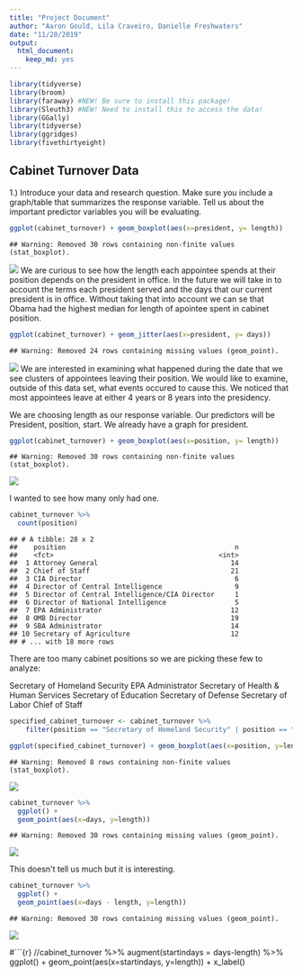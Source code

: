 ```yaml
---
title: "Project Document"
author: "Aaron Gould, Lila Craveiro, Danielle Freshwaters"
date: "11/20/2019"
output:
  html_document:
    keep_md: yes
---
```



```r
library(tidyverse)
library(broom)
library(faraway) #NEW! Be sure to install this package!
library(Sleuth3) #NEW! Need to install this to access the data!
library(GGally)
library(tidyverse)
library(ggridges)
library(fivethirtyeight)
```


## Cabinet Turnover Data

1.) Introduce your data and research question. Make sure you include a graph/table that summarizes the response variable. Tell us about the important predictor variables you will be evaluating.


```r
ggplot(cabinet_turnover) + geom_boxplot(aes(x=president, y= length))
```

```
## Warning: Removed 30 rows containing non-finite values (stat_boxplot).
```

![](project_document_files/figure-html/unnamed-chunk-2-1.png)<!-- -->
We are curious to see how the length each appointee spends at their position
depends on the president in office. In the future we will take in to account the
terms each president served and the days that our current president  is in
office. Without taking that into account we can se that Obama had the highest
median for length of apointee spent in cabinet position.



```r
ggplot(cabinet_turnover) + geom_jitter(aes(x=president, y= days))
```

```
## Warning: Removed 24 rows containing missing values (geom_point).
```

![](project_document_files/figure-html/unnamed-chunk-3-1.png)<!-- -->
We are interested in examining what happened during the date that we see
clusters of appointees leaving their position. We would like to examine, outside
of this data set, what events occured to cause this. We noticed that most
appointees leave at either 4 years or 8 years into the presidency.

We are choosing length as our response variable. Our predictors will be President, position, start.
We already have a graph for president.


```r
ggplot(cabinet_turnover) + geom_boxplot(aes(x=position, y= length))
```

```
## Warning: Removed 30 rows containing non-finite values (stat_boxplot).
```

![](project_document_files/figure-html/unnamed-chunk-4-1.png)<!-- -->

I wanted to see how many only had one.


```r
cabinet_turnover %>% 
  count(position)
```

```
## # A tibble: 28 x 2
##    position                                          n
##    <fct>                                         <int>
##  1 Attorney General                                 14
##  2 Chief of Staff                                   21
##  3 CIA Director                                      6
##  4 Director of Central Intelligence                  9
##  5 Director of Central Intelligence/CIA Director     1
##  6 Director of National Intelligence                 5
##  7 EPA Administrator                                12
##  8 OMB Director                                     19
##  9 SBA Administrator                                14
## 10 Secretary of Agriculture                         12
## # ... with 18 more rows
```

There are too many cabinet positions so we are picking these few to analyze:

Secretary of Homeland Security
EPA Administrator
Secretary of Health & Human Services
Secretary of Education
Secretary of Defense
Secretary of Labor
Chief of Staff


```r
specified_cabinet_turnover <- cabinet_turnover %>% 
    filter(position == "Secretary of Homeland Security" | position == "EPA Administrator" | position == "Secretary of Health & Human Services" | position == "Secretary of Education" | position == "Secretary of Defense" | position == "Secretary of Labor" | position == "Chief of Staff")
```


```r
ggplot(specified_cabinet_turnover) + geom_boxplot(aes(x=position, y=length))
```

```
## Warning: Removed 8 rows containing non-finite values (stat_boxplot).
```

![](project_document_files/figure-html/unnamed-chunk-7-1.png)<!-- -->


```r
cabinet_turnover %>% 
  ggplot() +
  geom_point(aes(x=days, y=length))
```

```
## Warning: Removed 30 rows containing missing values (geom_point).
```

![](project_document_files/figure-html/unnamed-chunk-8-1.png)<!-- -->

This doesn't tell us much but it is interesting.


```r
cabinet_turnover %>% 
  ggplot() +
  geom_point(aes(x=days - length, y=length))
```

```
## Warning: Removed 30 rows containing missing values (geom_point).
```

![](project_document_files/figure-html/unnamed-chunk-9-1.png)<!-- -->

#```{r}
 //cabinet_turnover %>% 
  augment(startindays = days-length) %>% 
  ggplot() +
  geom_point(aes(x=startindays, y=length)) + 
  x_label()
```


